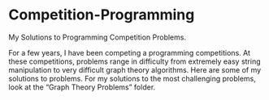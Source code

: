 Competition-Programming
=======================

My Solutions to Programming Competition Problems.

For a few years, I have been competing a programming competitions. At these competitions, problems range in difficulty from extremely easy string manipulation to very difficult graph theory algorithms. Here are some of my solutions to problems. For my solutions to the most challenging problems, look at the “Graph Theory Problems” folder.
